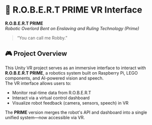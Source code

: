 # 🦾 R.O.B.E.R.T PRIME VR Interface

**R.O.B.E.R.T PRIME**  
*Robotic Overlord Bent on Enslaving and Ruling Technology (Prime)*  
> “You can call me Robby.”

## 🎮 Project Overview

This Unity VR project serves as an immersive interface to interact with **R.O.B.E.R.T PRIME**, a robotics system built on Raspberry Pi, LEGO components, and AI-powered vision and speech.  
The VR interface allows users to:

- Monitor real-time data from R.O.B.E.R.T
- Interact via a virtual control dashboard
- Visualize robot feedback (camera, sensors, speech) in VR

The **PRIME** version merges the robot's API and dashboard into a single unified system—now accessible via VR.
